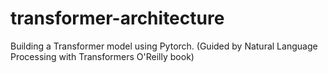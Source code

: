 # transformer-architecture
Building a Transformer model using Pytorch. (Guided by Natural Language Processing with Transformers O'Reilly book)
